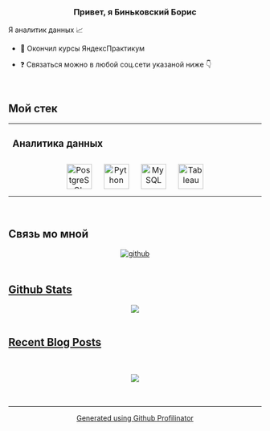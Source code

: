 ### <div align="center">Привет, я Биньковский Борис
Я аналитик данных 📈
</div>  
  

- 📖 Окончил курсы ЯндексПрактикум  
  

- ❓ Связаться можно в любой соц.сети указаной ниже  👇  
  
  
  

<br/>  


## Мой стек
<table><tr><td valign="top" width="33%">



### Аналитика данных  
<div align="center">  
<a href="https://www.postgresql.org/" target="_blank"><img style="margin: 10px" src="https://profilinator.rishav.dev/skills-assets/postgresql-original-wordmark.svg" alt="PostgreSQL" height="50" /></a>  
<a href="https://www.python.org/" target="_blank"><img style="margin: 10px" src="https://profilinator.rishav.dev/skills-assets/python-original.svg" alt="Python" height="50" /></a>  
<a href="https://www.mysql.com/" target="_blank"><img style="margin: 10px" src="https://profilinator.rishav.dev/skills-assets/mysql-original-wordmark.svg" alt="MySQL" height="50" /></a>  
<a href="https://www.tableau.com/" target="_blank"><img style="margin: 10px" src="https://profilinator.rishav.dev/skills-assets/tableau.svg" alt="Tableau" height="50" /></a>  
</div>




</td></tr></table>  

<br/>  


## Связь мо мной


<div align="center">
<a href="https://github.com/romanbinya" target="_blank">
<img src=https://img.shields.io/badge/github-%2324292e.svg?&style=for-the-badge&logo=github&logoColor=white alt=github style="margin-bottom: 5px;" />
</div>  


<br/>  


## Github Stats  
<div align="center"><img src="https://github-readme-stats.vercel.app/api?username=romanbinya&show_icons=true&count_private=true&hide_border=true" align="center" /></div>  

<br/>  


## Recent Blog Posts  
  

<br/>  

  

<br/>  

<div align="center">
<img src="https://komarev.com/ghpvc/?username=romanbinya&&style=flat-square" align="center" />
</div>  
  

<br/>  


<br />

----
<div align="center">Generated using <a href="https://profilinator.rishav.dev/" target="_blank">Github Profilinator</a></div>
